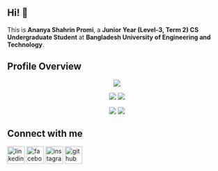 ## Hi! 👋


This is **Ananya Shahrin Promi**, a **Junior Year (Level-3, Term 2) CS Undergraduate Student** at **Bangladesh University of Engineering and Technology**.

## Profile Overview

<div align="center">
  
![](http://github-profile-summary-cards.vercel.app/api/cards/profile-details?username=ananyapromi3&theme=dracula) 

![](http://github-profile-summary-cards.vercel.app/api/cards/repos-per-language?username=ananyapromi3&theme=dracula) ![](http://github-profile-summary-cards.vercel.app/api/cards/most-commit-language?username=ananyapromi3&theme=dracula)

![](http://github-profile-summary-cards.vercel.app/api/cards/stats?username=ananyapromi3&theme=dracula) ![](http://github-profile-summary-cards.vercel.app/api/cards/productive-time?username=ananyapromi3&theme=dracula&utcOffset=8)

</div>

## Connect with me

[<img src='https://cdn.jsdelivr.net/npm/simple-icons@3.0.1/icons/linkedin.svg' alt='linkedin' height='40'>](https://www.linkedin.com/in/ananya-shahrin-promi-6730b31bb/) [<img src='https://cdn.jsdelivr.net/npm/simple-icons@3.0.1/icons/facebook.svg' alt='facebook' height='40'>](https://www.facebook.com/ananyashahrin.promi) [<img src='https://cdn.jsdelivr.net/npm/simple-icons@3.0.1/icons/instagram.svg' alt='instagram' height='40'>](https://www.instagram.com/eka__ami/) [<img src='https://cdn.jsdelivr.net/npm/simple-icons@3.0.1/icons/github.svg' alt='github' height='40'>](https://github.com/ananyapromi3)
